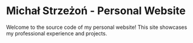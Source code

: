 # Michał Strzeżoń - Personal Website

Welcome to the source code of my personal website! This site showcases my professional experience and projects.